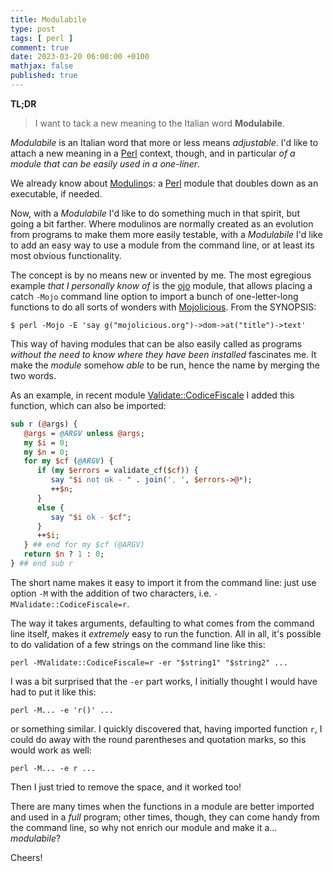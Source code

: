 ```yaml
---
title: Modulabile
type: post
tags: [ perl ]
comment: true
date: 2023-03-20 06:00:00 +0100
mathjax: false
published: true
---
```


**TL;DR**

> I want to tack a new meaning to the Italian word **Modulabile**.

*Modulabile* is an Italian word that more or less means *adjustable*. I'd
like to attach a new meaning in a [Perl][] context, though, and in
particular *of a module that can be easily used in a one-liner*.

We already know about [Modulino][]s: a [Perl][] module that doubles down as
an executable, if needed.

Now, with a *Modulabile* I'd like to do something much in that spirit, but
going a bit farther. Where modulinos are normally created as an evolution
from programs to make them more easily testable, with a *Modulabile* I'd
like to add an easy way to use a module from the command line, or at least
its most obvious functionality.

The concept is by no means new or invented by me. The most egregious example
*that I personally know of* is the [ojo][] module, that allows placing a
catch `-Mojo` command line option to import a bunch of one-letter-long
functions to do all sorts of wonders with [Mojolicious][]. From the
SYNOPSIS:

```shell
$ perl -Mojo -E 'say g("mojolicious.org")->dom->at("title")->text'
```

This way of having modules that can be also easily called as programs
*without the need to know where they have been installed* fascinates me. It
make the *module* somehow *able* to be run, hence the name by merging the
two words.

As an example, in recent module [Validate::CodiceFiscale][] I added this
function, which can also be imported:

```perl
sub r (@args) {
   @args = @ARGV unless @args;
   my $i = 0;
   my $n = 0;
   for my $cf (@ARGV) {
      if (my $errors = validate_cf($cf)) {
         say "$i not ok - " . join(', ', $errors->@*);
         ++$n;
      }
      else {
         say "$i ok - $cf";
      }
      ++$i;
   } ## end for my $cf (@ARGV)
   return $n ? 1 : 0;
} ## end sub r
```

The short name makes it easy to import it from the command line: just use
option `-M` with the addition of two characters, i.e.
`-MValidate::CodiceFiscale=r`.

The way it takes arguments, defaulting to what comes from the command line
itself, makes it *extremely* easy to run the function. All in all, it's
possible to do validation of a few strings on the command line like this:

```shell
perl -MValidate::CodiceFiscale=r -er "$string1" "$string2" ...
```

I was a bit surprised that the `-er` part works, I initially thought I would
have had to put it like this:

```
perl -M... -e 'r()' ...
```

or something similar. I quickly discovered that, having imported function
`r`, I could do away with the round parentheses and quotation marks, so this
would work as well:

```
perl -M... -e r ...
```

Then I just tried to remove the space, and it worked too!

There are many times when the functions in a module are better imported and
used in a *full* program; other times, though, they can come handy from the
command line, so why not enrich our module and make it a... *modulabile*?

Cheers!

[Perl]: https://www.perl.org/
[Modulino]: https://gitlab.com/polettix/notechs/-/snippets/1868370
[ojo]: https://metacpan.org/pod/ojo
[Mojolicious]: https://metacpan.org/pod/Mojolicious
[Validate::CodiceFiscale]: https://metacpan.org/pod/Validate::CodiceFiscale
